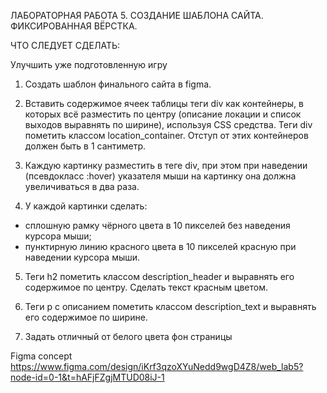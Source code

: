 ЛАБОРАТОРНАЯ РАБОТА 5. СОЗДАНИЕ ШАБЛОНА САЙТА. ФИКСИРОВАННАЯ ВЁРСТКА.

ЧТО СЛЕДУЕТ СДЕЛАТЬ:

Улучшить уже подготовленную игру

1. Создать шаблон финального сайта в figma.

2. Вставить содержимое ячеек таблицы теги div как контейнеры, в которых всё разместить по центру (описание локации и список выходов выравнять по ширине), используя CSS средства. Теги div пометить классом location_container. Отступ от этих контейнеров должен быть в 1 сантиметр.

3. Каждую картинку разместить в теге div, при этом при наведении (псевдокласс :hover) указателя мыши на картинку она должна увеличиваться в два раза.

4. У каждой картинки сделать:

- сплошную рамку чёрного цвета в 10 пикселей без наведения курсора мыши;
- пунктирную линию красного цвета в 10 пикселей красную при наведении курсора мыши.

5. Теги h2 пометить классом description_header и выравнять его содержимое по центру. Сделать текст красным цветом.

6. Теги p с описанием пометить классом description_text и выравнять его содержимое по ширине.

7. Задать отличный от белого цвета фон страницы

Figma concept
https://www.figma.com/design/iKrf3qzoXYuNedd9wgD4Z8/web_lab5?node-id=0-1&t=hAFjFZgjMTUD08iJ-1
